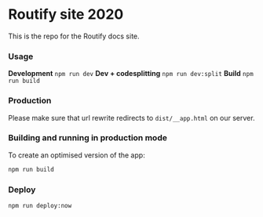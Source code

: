 # Routify site 2020

This is the repo for the Routify docs site.

### Usage

**Development** ``npm run dev``
**Dev + codesplitting** ``npm run dev:split``
**Build** ``npm run build``

### Production

Please make sure that url rewrite redirects to ``dist/__app.html`` on our server.

### Building and running in production mode

To create an optimised version of the app:

```bash
npm run build
```

### Deploy

``npm run deploy:now``
